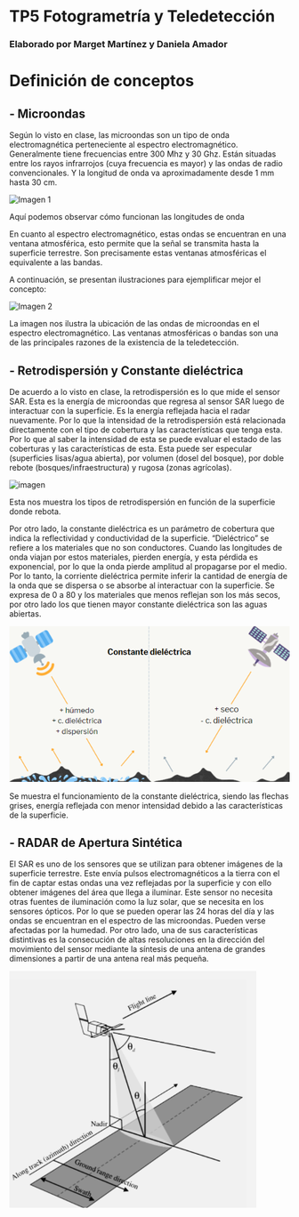 # TP5 Fotogrametría y Teledetección

### Elaborado por Marget Martínez y Daniela Amador

# Definición de conceptos

## - Microondas

Según lo visto en clase, las microondas son un tipo de onda electromagnética perteneciente al espectro electromagnético. Generalmente tiene frecuencias entre 300 Mhz y 30 Ghz. Están situadas entre los rayos infrarrojos (cuya frecuencia es mayor) y las ondas de radio convencionales. Y la longitud de onda va aproximadamente desde 1 mm hasta 30 cm.

![Imagen 1]() 

Aquí podemos observar cómo funcionan las longitudes de onda


En cuanto al espectro electromagnético, estas ondas se encuentran en una ventana atmosférica, esto permite que la señal se transmita hasta la superficie terrestre. Son precisamente estas ventanas atmosféricas el equivalente a las bandas.

A continuación, se presentan ilustraciones para ejemplificar mejor el concepto:

![Imagen 2]()  

La imagen nos ilustra la ubicación de las ondas de microondas en el espectro electromagnético. Las ventanas atmosféricas o bandas son una de las principales razones de la existencia de la teledetección.

## - Retrodispersión y Constante dieléctrica

De acuerdo a lo visto en clase, la retrodispersión es lo que mide el sensor SAR. Esta es la energía de microondas que regresa al sensor SAR luego de interactuar con la superficie. Es la energía reflejada hacia el radar nuevamente. Por lo que la intensidad de la retrodispersión está relacionada directamente con el tipo de cobertura y las características que tenga esta. Por lo que al saber la intensidad de esta se puede evaluar el estado de las coberturas y las características de esta. Esta puede ser especular (superficies lisas/agua abierta), por volumen (dosel del bosque), por doble rebote (bosques/infraestructura) y rugosa (zonas agrícolas). 

![imagen](https://github.com/margetmartinez/tp5-fotogrametria/blob/main/retrodispersi%C3%B3n.png)

Esta nos muestra los tipos de retrodispersión en función de la superficie donde rebota.

Por otro lado, la constante dieléctrica es un parámetro de cobertura que indica la reflectividad y conductividad de la superficie. “Dieléctrico” se refiere a los materiales que no son conductores. Cuando las longitudes de onda viajan por estos materiales, pierden energía, y esta pérdida es exponencial, por lo que la onda pierde amplitud al propagarse por el medio. Por lo tanto, la corriente dieléctrica permite inferir la cantidad de energía de la onda que se dispersa o se absorbe al interactuar con la superficie. Se expresa de 0 a 80 y los materiales que menos reflejan son los más secos, por otro lado los que tienen mayor constante dieléctrica son las aguas abiertas.

![imagen](https://github.com/margetmartinez/tp5-fotogrametria/blob/main/dielectrica.png)

Se muestra el funcionamiento de la constante dieléctrica, siendo las flechas grises, energía reflejada con menor intensidad debido a las características de la superficie.

## - RADAR de Apertura Sintética

El SAR es uno de los sensores que se utilizan para obtener imágenes de la superficie terrestre. Este envía pulsos electromagnéticos a la tierra con el fin de captar estas ondas una vez reflejadas por la superficie y con ello obtener imágenes del área que llega a iluminar. Este sensor no necesita otras fuentes de iluminación como la luz solar, que se necesita en los sensores ópticos. Por lo que se pueden operar las 24 horas del día y las ondas se encuentran en el espectro de las microondas. Pueden verse afectadas por la humedad. Por otro lado, una de sus características distintivas es la consecución de altas resoluciones en la dirección del movimiento del sensor mediante la síntesis de una antena de grandes dimensiones a partir de una antena real más pequeña.

![image](https://github.com/margetmartinez/tp5-fotogrametria/blob/main/SAR.png)


